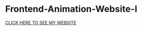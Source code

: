 # Frontend-Animation-Website-I

<a href="https://r1414a.github.io/Frontend-Animation-Website-I" target="_blank">CLICK HERE TO SEE MY WEBSITE</a>
